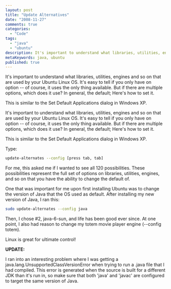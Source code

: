 ```yaml
---
layout: post
title: "Update Alternatives"
date: "2008-11-27"
comments: true
categories:
  - "Code"
tags:
  - "java"
  - "ubuntu"
description: It's important to understand what libraries, utilities, engines and so on that are used by your Ubuntu Linux OS.  It's easy to tell if you only have on opti
metaKeywords: java, ubuntu
published: true
---
```


It's important to understand what libraries, utilities, engines and so on that are used by your Ubuntu Linux OS.  It's easy to tell if you only have on option -- of course, it uses the only thing available.  But if there are multiple options, which does it use?  In general, the default;  Here's how to set it.

This is similar to the Set Default Applications dialog in Windows XP. 

<!--more-->

It's important to understand what libraries, utilities, engines and so on that are used by your Ubuntu Linux OS.  It's easy to tell if you only have on option -- of course, it uses the only thing available.  But if there are multiple options, which does it use?  In general, the default;  Here's how to set it.

This is similar to the Set Default Applications dialog in Windows XP.  

Type:

```bash
update-alternates --config [press tab, tab]
```

For me, this asked me if I wanted to see all 120 possibilities.  These possibilities represent the full set of options on libraries, utilities, engines, and so on that you have the ability to change the default of.

One that was important for me upon first installing Ubuntu was to change the version of Java that the OS used as default.  After installing my new version of Java, I ran this:

```bash
sudo update-alternates --config java
```

Then, I chose #2, java-6-sun, and life has been good ever since.  At one point, I also had reason to change my totem movie player engine (--config totem).

Linux is great for ultimate control!

<strong>UPDATE:</strong>

I ran into an interesting problem where I was getting a java.lang.UnsupportedClassVersionError when trying to run a .java file that I had compiled.  This error is generated when the source is built for a different JDK than it's run in, so make sure that both 'java' and 'javac' are configured to target the same version of Java.

  
